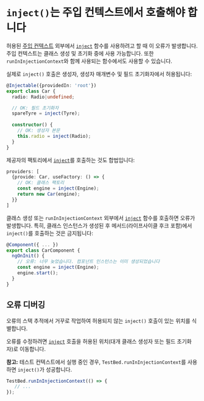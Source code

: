 # `inject()`는 주입 컨텍스트에서 호출해야 합니다

허용된 [주입 컨텍스트](guide/di/dependency-injection-context) 외부에서 [`inject`](api/core/inject) 함수를 사용하려고 할 때 이 오류가 발생합니다. 주입 컨텍스트는 클래스 생성 및 초기화 중에 사용 가능합니다. 또한 `runInInjectionContext`와 함께 사용되는 함수에서도 사용할 수 있습니다.

실제로 `inject()` 호출은 생성자, 생성자 매개변수 및 필드 초기화자에서 허용됩니다:

```typescript
@Injectable({providedIn: 'root'})
export class Car {
  radio: Radio|undefined;

  // OK: 필드 초기화자
  spareTyre = inject(Tyre);
  
  constructor() {
    // OK: 생성자 본문
    this.radio = inject(Radio);
  }
}
```

제공자의 팩토리에서 [`inject`](api/core/inject)를 호출하는 것도 합법입니다:

```typescript
providers: [
  {provide: Car, useFactory: () => {
    // OK: 클래스 팩토리
    const engine = inject(Engine);
    return new Car(engine);
  }}
]
```

클래스 생성 또는 `runInInjectionContext` 외부에서 [`inject`](api/core/inject) 함수를 호출하면 오류가 발생합니다. 특히, 클래스 인스턴스가 생성된 후 메서드(라이프사이클 후크 포함)에서 `inject()`를 호출하는 것은 금지됩니다:

```typescript
@Component({ ... })
export class CarComponent {
  ngOnInit() {
    // 오류: 너무 늦었습니다. 컴포넌트 인스턴스는 이미 생성되었습니다
    const engine = inject(Engine);
    engine.start();
  }
}
```

## 오류 디버깅

오류의 스택 추적에서 거꾸로 작업하여 허용되지 않는 `inject()` 호출이 있는 위치를 식별합니다.

오류를 수정하려면 [`inject`](api/core/inject) 호출을 허용된 위치(대개 클래스 생성자 또는 필드 초기화자)로 이동합니다.

**참고:** 테스트 컨텍스트에서 실행 중인 경우, `TestBed.runInInjectionContext`를 사용하면 `inject()`가 성공합니다.

```typescript
TestBed.runInInjectionContext(() => {
   // ...
});